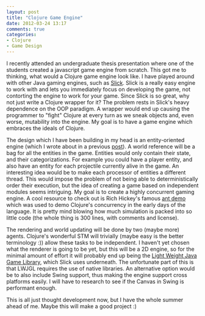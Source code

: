```yaml
---
layout: post
title: "Clojure Game Engine"
date: 2012-03-24 13:17
comments: true
categories:
- Clojure
- Game Design
---
```


I recently attended an undergraduate thesis presentation where one of
the students created a javascript game engine from scratch. This got
me to thinking, what would a Clojure game engine look like. I have
played around with other Java gaming engines, such as
[Slick](http://slick.cokeandcode.com/). Slick is a really easy engine
to work with and lets you immediately focus on developing the game, not
contorting the engine to work for your game. Since Slick is so great,
why not just write a Clojure wrapper for it? The problem rests in
Slick's heavy dependence on the OOP paradigm. A wrapper would end up
causing the programmer to "fight" Clojure at every turn as we sneak
objects and, even worse, mutability into the engine. My goal is to have a
game engine which embraces the ideals of Clojure.


The design which I have been building in my head is an entity-oriented
engine (which I wrote about in a previous
[post](/blog/2011/11/06/entity-oriented-programming/)). A world
reference will be a bag for all the entities in the game. Entities
would only contain their state, and their categorizations. For example
you could have a player entity, and also have an entity for each
projectile currently alive in the game. An interesting idea would be
to make each processor of entities a different thread. This would
impose the problem of not being able to deterministically order their
execution, but the idea of creating a game based on independent
modules seems intriguing. My goal is to create a highly concurrent
gaming engine. A cool resource to check out is Rich Hickey's famous
[ant demo](https://gist.github.com/1494094) which was used to demo
Clojure's concurrency in the early days of the language. It is pretty mind blowing how much simulation
is packed into so little code (the whole thing is 300 lines, with
comments and license).


The rendering and world updating will be done by two (maybe more)
agents. Clojure's wonderful STM will trivially (maybe easy is the
better terminology :)) allow these tasks to be
independent. I haven't yet chosen what the renderer is going to be
yet, but this will be a 2D engine, so for the minimal amount of effort
it will probably end up being the
[Light Weight Java Game Library](http://www.lwjgl.org/), which Slick
uses underneath. The unfortunate part of this is that LWJGL requires
the use of native libraries. An alternative option would be to also
include Swing support, thus making the engine support cross platforms easily. I will
have to research to see if the Canvas in Swing is performant enough.


This is all just thought development now, but I have the whole summer
ahead of me. Maybe this will make a good project :)
